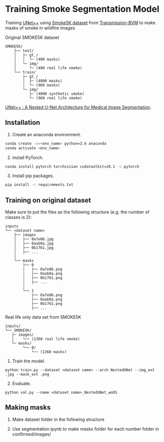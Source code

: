 # Training Smoke Segmentation Model

Training [UNet++](https://arxiv.org/pdf/1807.10165.pdf) using [Smoke5K dataset](https://drive.google.com/file/d/11TM8hsh9R6ZTvLAUzfD6eD051MbOufCi/view?usp=sharing) from [Transmission-BVM](https://github.com/redlessme/Transmission-BVM) to make masks of smoke in wildfire images


Original SMOKE5K dataset
```
SMOKE5K/
    ├── test/
    │   ├─ gt_/
    │   │  └─ (400 masks)
    │   └─ img/
    │      └─ (400 real life smoke)
    └── train/
        ├─ gt_/
        │  ├─ (4000 masks)
        │  └─ (960 masks)
        └─ img/
           ├─ (4000 synthetic smoke)
           └─ (960 real life smoke)

```

[UNet++ : A Nested U-Net Architecture for Medical Image Segmentation](https://arxiv.org/pdf/1807.10165.pdf).

## Installation
1. Create an anaconda environment.
```sh
conda create -n=<env_name> python=3.6 anaconda
conda activate <env_name>
```
2. Install PyTorch.
```sh
conda install pytorch torchvision cudatoolkit=10.1 -c pytorch
```
3. Install pip packages.
```sh
pip install -r requirements.txt
```
## Training on original dataset
Make sure to put the files as the following structure (e.g. the number of classes is 2):
```
inputs
└── <dataset name>
    ├── images
    │   ├── 0a7e06.jpg
    │   ├── 0aab0a.jpg
    │   ├── 0b1761.jpg
    │   ├── ...
    |
    └── masks
        ├── 0
        |   ├── 0a7e06.png
        |   ├── 0aab0a.png
        |   ├── 0b1761.png
        |   ├── ...
        |
        └── 1
            ├── 0a7e06.png
            ├── 0aab0a.png
            ├── 0b1761.png
            ├── ...
```

Real life only data set from SMOKE5K
```
inputs/
└── SMOKE5K/
   ├─ images/
   │    └── (1360 real life smoke)
   └─ masks/
        └── 0/
            └── (1360 masks)
```

1. Train the model.
```
python train.py --dataset <dataset name> --arch NestedUNet --img_ext .jpg --mask_ext .png
```
2. Evaluate.
```
python val.py --name <dataset name>_NestedUNet_woDS
```
## Making masks 
1. Make dataset folder in the following structure

3. Use segmentation.ipynb to make masks folder for each number folder in confirmed/images/
